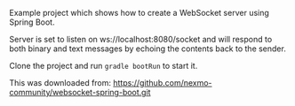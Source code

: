 Example project which shows how to create a WebSocket server using Spring Boot.

Server is set to listen on ws://localhost:8080/socket and will respond to both binary and text messages by echoing the contents back to the sender.

Clone the project and run `gradle bootRun` to start it.


This was downloaded from: https://github.com/nexmo-community/websocket-spring-boot.git
